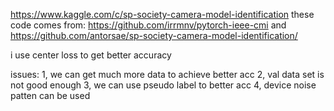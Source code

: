 https://www.kaggle.com/c/sp-society-camera-model-identification
these code comes from:
https://github.com/irrmnv/pytorch-ieee-cmi  and
https://github.com/antorsae/sp-society-camera-model-identification/

i use center loss to get better accuracy

issues:
1, we can get much more data to achieve better acc
2, val data set is not good enough
3, we can use pseudo label to better acc
4, device noise patten can be used 
